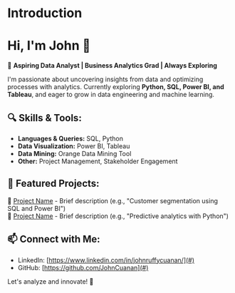 # Introduction

# Hi, I'm John 👋

🚀 **Aspiring Data Analyst | Business Analytics Grad | Always Exploring**

I'm passionate about uncovering insights from data and optimizing processes with analytics. Currently exploring **Python, SQL, Power BI, and Tableau**, and eager to grow in data engineering and machine learning.

## 🔍 Skills & Tools:
- **Languages & Queries:** SQL, Python
- **Data Visualization:** Power BI, Tableau
- **Data Mining:** Orange Data Mining Tool
- **Other:** Project Management, Stakeholder Engagement

## 📌 Featured Projects:
🔹 [Project Name](#) - Brief description (e.g., "Customer segmentation using SQL and Power BI")  
🔹 [Project Name](#) - Brief description (e.g., "Predictive analytics with Python")  

## 📫 Connect with Me:
- LinkedIn: [https://www.linkedin.com/in/johnruffycuanan/](#)
- GitHub: [https://github.com/JohnCuanan](#)

Let's analyze and innovate! 🚀
